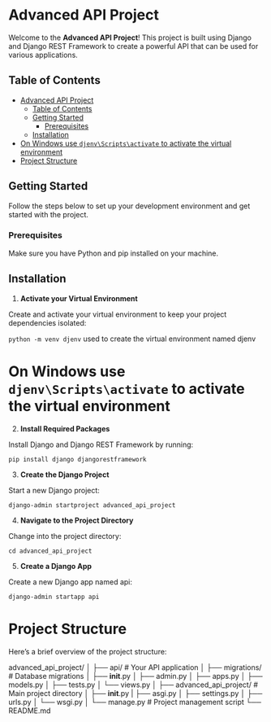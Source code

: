 # Advanced API Project

Welcome to the **Advanced API Project**! This project is built using Django and Django REST Framework to create a powerful API that can be used for various applications.

## Table of Contents

- [Advanced API Project](#advanced-api-project)
  - [Table of Contents](#table-of-contents)
  - [Getting Started](#getting-started)
    - [Prerequisites](#prerequisites)
  - [Installation](#installation)
- [On Windows use `djenv\Scripts\activate` to activate the virtual environment](#on-windows-use-djenvscriptsactivate-to-activate-the-virtual-environment)
- [Project Structure](#project-structure)

## Getting Started

Follow the steps below to set up your development environment and get started with the project.

### Prerequisites

Make sure you have Python and pip installed on your machine.

## Installation

1. **Activate your Virtual Environment**  

Create and activate your virtual environment to keep your project dependencies isolated:
   
```python -m venv djenv``` used to create the virtual environment named djenv

# On Windows use `djenv\Scripts\activate` to activate the virtual environment

2. **Install Required Packages**

Install Django and Django REST Framework by running:

```pip install django djangorestframework```

3. **Create the Django Project**
   
Start a new Django project:

```django-admin startproject advanced_api_project```

4. **Navigate to the Project Directory**
   
Change into the project directory:

```cd advanced_api_project```

5. **Create a Django App**
   
Create a new Django app named api:

```django-admin startapp api```

# Project Structure

Here’s a brief overview of the project structure:

advanced_api_project/
│
├── api/                     # Your API application
│   ├── migrations/          # Database migrations
│   ├── __init__.py
│   ├── admin.py
│   ├── apps.py
│   ├── models.py
│   ├── tests.py
│   └── views.py
│
├── advanced_api_project/    # Main project directory
│   ├── __init__.py
|   ├── asgi.py
│   ├── settings.py
│   ├── urls.py
│   └── wsgi.py
│
└── manage.py                # Project management script
└── README.md

